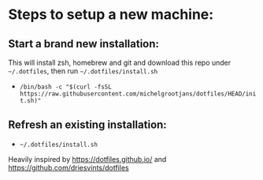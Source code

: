 # Steps to setup a new machine:

## Start a brand new installation:
This will install zsh, homebrew and git and download this repo under `~/.dotfiles`, then run `~/.dotfiles/install.sh`
- `/bin/bash -c "$(curl -fsSL https://raw.githubusercontent.com/michelgrootjans/dotfiles/HEAD/init.sh)"`

## Refresh an existing installation:
- `~/.dotfiles/install.sh`


Heavily inspired by https://dotfiles.github.io/ and https://github.com/driesvints/dotfiles
